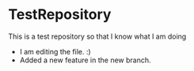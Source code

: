 # TestRepository
This is a test repository so that I know what I am doing

 - I am editing the file. :)
  - Added a new feature in the new branch.

